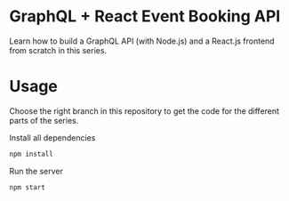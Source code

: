 # GraphQL + React Event Booking API

Learn how to build a GraphQL API (with Node.js) and a React.js frontend from scratch in this series.

# Usage

Choose the right branch in this repository to get the code for the different parts of the series.

Install all dependencies

```sh
npm install
```

Run the server

```sh
npm start
```

